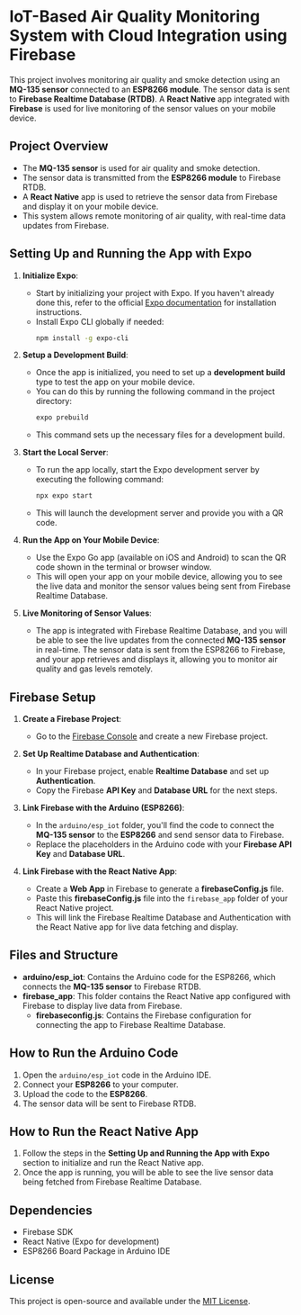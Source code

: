 # IoT-Based Air Quality Monitoring System with Cloud Integration using Firebase

This project involves monitoring air quality and smoke detection using an **MQ-135 sensor** connected to an **ESP8266 module**. The sensor data is sent to **Firebase Realtime Database (RTDB)**. A **React Native** app integrated with **Firebase** is used for live monitoring of the sensor values on your mobile device.

## Project Overview

- The **MQ-135 sensor** is used for air quality and smoke detection.
- The sensor data is transmitted from the **ESP8266 module** to Firebase RTDB.
- A **React Native** app is used to retrieve the sensor data from Firebase and display it on your mobile device.
- This system allows remote monitoring of air quality, with real-time data updates from Firebase.

## Setting Up and Running the App with Expo

1. **Initialize Expo**:
   - Start by initializing your project with Expo. If you haven't already done this, refer to the official [Expo documentation](https://docs.expo.dev/get-started/installation/) for installation instructions.
   - Install Expo CLI globally if needed:
     ```bash
     npm install -g expo-cli
     ```

2. **Setup a Development Build**:
   - Once the app is initialized, you need to set up a **development build** type to test the app on your mobile device.
   - You can do this by running the following command in the project directory:
     ```bash
     expo prebuild
     ```
   - This command sets up the necessary files for a development build.

3. **Start the Local Server**:
   - To run the app locally, start the Expo development server by executing the following command:
     ```bash
     npx expo start
     ```
   - This will launch the development server and provide you with a QR code.

4. **Run the App on Your Mobile Device**:
   - Use the Expo Go app (available on iOS and Android) to scan the QR code shown in the terminal or browser window.
   - This will open your app on your mobile device, allowing you to see the live data and monitor the sensor values being sent from Firebase Realtime Database.

5. **Live Monitoring of Sensor Values**:
   - The app is integrated with Firebase Realtime Database, and you will be able to see the live updates from the connected **MQ-135 sensor** in real-time. The sensor data is sent from the ESP8266 to Firebase, and your app retrieves and displays it, allowing you to monitor air quality and gas levels remotely.

## Firebase Setup

1. **Create a Firebase Project**:
   - Go to the [Firebase Console](https://console.firebase.google.com/) and create a new Firebase project.
   
2. **Set Up Realtime Database and Authentication**:
   - In your Firebase project, enable **Realtime Database** and set up **Authentication**.
   - Copy the Firebase **API Key** and **Database URL** for the next steps.

3. **Link Firebase with the Arduino (ESP8266)**:
   - In the `arduino/esp_iot` folder, you'll find the code to connect the **MQ-135 sensor** to the **ESP8266** and send sensor data to Firebase.
   - Replace the placeholders in the Arduino code with your **Firebase API Key** and **Database URL**.
   
4. **Link Firebase with the React Native App**:
   - Create a **Web App** in Firebase to generate a **firebaseConfig.js** file.
   - Paste this **firebaseConfig.js** file into the `firebase_app` folder of your React Native project.
   - This will link the Firebase Realtime Database and Authentication with the React Native app for live data fetching and display.

## Files and Structure

- **arduino/esp_iot**: Contains the Arduino code for the ESP8266, which connects the **MQ-135 sensor** to Firebase RTDB.
- **firebase_app**: This folder contains the React Native app configured with Firebase to display live data from Firebase.
  - **firebaseconfig.js**: Contains the Firebase configuration for connecting the app to Firebase Realtime Database.

## How to Run the Arduino Code

1. Open the `arduino/esp_iot` code in the Arduino IDE.
2. Connect your **ESP8266** to your computer.
3. Upload the code to the **ESP8266**.
4. The sensor data will be sent to Firebase RTDB.

## How to Run the React Native App

1. Follow the steps in the **Setting Up and Running the App with Expo** section to initialize and run the React Native app.
2. Once the app is running, you will be able to see the live sensor data being fetched from Firebase Realtime Database.

## Dependencies

- Firebase SDK
- React Native (Expo for development)
- ESP8266 Board Package in Arduino IDE

## License

This project is open-source and available under the [MIT License](LICENSE).

